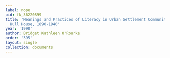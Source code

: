 ```yaml
---
label: nope
pid: fk_36220899
title: 'Meanings and Practices of Literacy in Urban Settlement Communities: Chicago''s
  Hull House, 1890-1940'
year: '1998'
author: Bridget Kathleen O'Rourke
order: '395'
layout: single
collection: documents
---
```

